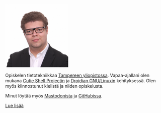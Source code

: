 ---
---

<img src="/img/erikinkinen.png" width="200" />

Opiskelen tietotekniikkaa [Tampereen yliopistossa](https://tuni.fi). Vapaa-ajallani olen mukana [Cutie Shell Projectin](https://cutie-shell.org) ja [Droidian GNU/Linuxin](https://droidian.org) kehityksessä. Olen myös kiinnostunut kielistä ja niiden opiskelusta.

Minut löytää myös [Mastodonista](https://social.erikinkinen.fi/@erikinkinen/) ja [GitHubissa](https://github.com/erikinkinen).

[Lue lisää](/fi/about)